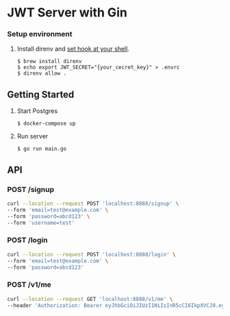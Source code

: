 # JWT Server with Gin
### Setup environment
1. Install direnv and [set hook at your shell](https://github.com/direnv/direnv/blob/master/docs/hook.md).
    ```
    $ brew install direnv
    $ echo export JWT_SECRET="{your_cecret_key}" > .envrc
    $ direnv allow .
    ```
  
## Getting Started
1. Start Postgres
    ```
    $ docker-compose up
    ```

1. Run server
    ```
    $ go run main.go
    ```

## API
### POST /signup
```sh
curl --location --request POST 'localhost:8888/signup' \
--form 'email=test@example.com' \
--form 'password=abcd123' \
--form 'username=test'
```

### POST /login
```sh
curl --location --request POST 'localhost:8888/login' \
--form 'email=test@example.com' \
--form 'password=abcd123'
```

### POST /v1/me
```sh
curl --location --request GET 'localhost:8888/v1/me' \
--header 'Authorization: Bearer eyJhbGciOiJIUzI1NiIsInR5cCI6IkpXVCJ9.eyJlbWFpbCI6InRlc3Q2QHNhbXBsZS5jb20iLCJhY2NvdW50X2lkIjo4LCJleHAiOjE2MTUxMjA3Mjh9.mgYfZVWZ_Uec5GBtWE02n2R5v-Air_A5mw2uKW-4tVA'
```
